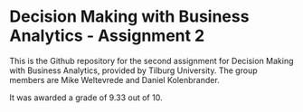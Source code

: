 # Decision Making with Business Analytics - Assignment 2

This is the Github repository for the second assignment for Decision Making with Business Analytics, provided by Tilburg University. The group members are Mike Weltevrede and Daniel Kolenbrander.

It was awarded a grade of 9.33 out of 10.
